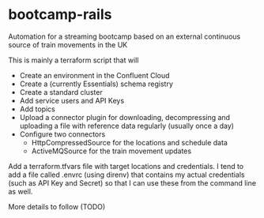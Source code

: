 # bootcamp-rails
Automation for a streaming bootcamp based on an external continuous source of train movements in the UK

This is mainly a terraform script that will

- Create an environment in the Confluent Cloud
- Create a (currently Essentials) schema registry
- Create a standard cluster
- Add service users and API Keys
- Add topics
- Upload a connector plugin for downloading, decompressing and uploading a file with reference data regularly (usually once a day)
- Configure two connectors
  - HttpCompressedSource for the locations and schedule data
  - ActiveMQSource for the train movement updates

Add a terraform.tfvars file with target locations and credentials. 
I tend to add a file called .envrc (using direnv) that contains my actual credentials (such as API Key and Secret) so that I can use these from the command line as well.

More details to follow (TODO)
